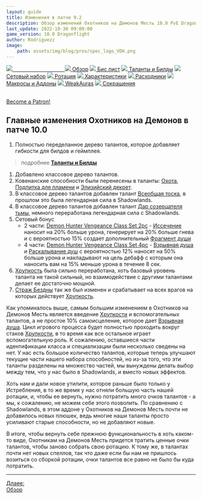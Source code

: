 ```yaml
---
layout: guide
title: Изменения в патче 9.2
description: Обзор изменений Охотников на Демонов Месть 10.0 PvE Dragonflight
last_update: 2022-10-30 09:00:00
game_version: 10.0 Dragonflight
author: Rodriguezz
image:
    path: assets/img/blog/prev/spec_logo_VDH.png
---
```


<div id="smooth-nav-outer">
<a href="{{ site.url }}/guide/vengeance/changes-patch.html"><img src="https://wow.zamimg.com/images/wow/icons/medium/inv_misc_spyglass_02.jpg"><span style="color: white;"> Изменения в патче </span></a>
<a href="{{ site.url }}/guide/vengeance/overview.html"><img src="https://wow.zamimg.com/images/wow/icons/medium/inv_misc_spyglass_02.jpg"> Обзор</a>
<a href="{{ site.url }}/guide/vengeance/gear.html"><img src="https://wow.zamimg.com/images/wow/icons/medium/inv_chest_chain_03.jpg"> Бис лист</a>
<a href="{{ site.url }}/guide/vengeance/talent-builds.html"><img src="https://wow.zamimg.com/images/wow/icons/medium/ability_marksmanship.jpg"> Таланты и Билды</a>
<a href="{{ site.url }}/guide/vengeance/Set-Bonuses.html"><img src="https://wow.zamimg.com/images/wow/icons/medium/wow_token01.jpg"> Сетовый набор</a>
<a href="{{ site.url }}/guide/vengeance/rotation-priority.html"><img src="https://wow.zamimg.com/images/wow/icons/medium/wow_token01.jpg"> Ротация</a>
<a href="{{ site.url }}/guide/vengeance/stats.html"><img src="https://wow.zamimg.com/images/wow/icons/medium/inv_inscription_80_warscroll_intellect.jpg"> Характеристики</a>
<a href="{{ site.url }}/guide/vengeance/consumables.html"><img src="https://wow.zamimg.com/images/wow/icons/medium/inv_potion_92.jpg"> Расходники</a>
<a href="{{ site.url }}/guide/vengeance/macros-addons.html"><img src="https://wow.zamimg.com/images/wow/icons/medium/inv_eng_gearspringparts.jpg"> Макросы и Аддоны</a>
<a href="{{ site.url }}/guide/vengeance/weakauras.html"><img src="https://wow.zamimg.com/images/wow/icons/medium/spell_holy_auramastery.jpg"> WeakAuras</a>
<a href="{{ site.url }}/guide/vengeance/common-terms.html"><img src="https://wow.zamimg.com/images/wow/icons/medium/ui_chat.jpg"> Сокращения</a>
</div>
<br>

<a href="https://www.patreon.com/bePatron?u=43917749"  data-patreon-widget-type="become-patron-button">Become a Patron!</a><script async src="https://c6.patreon.com/becomePatronButton.bundle.js"></script>

## Главные изменения Охотников на Демонов в патче 10.0

1. Полностью переделанное дерево талантов, которое добавляет гибкости для билдов и геймплея. 
> подробнее <a href="{{ site.url }}/guide/vengeance/talent-builds.html"><b>Таланты и Билды</b></a>
1. Добавлено классовое дерево талантов.
1. Ковенанские способности были перенесены в таланты: [Охота](https://www.wowhead.com/ru/spell=370965), [Подпитка для пламени](https://www.wowhead.com/ru/spell=391429) и [Элизийский декрет](https://www.wowhead.com/ru/spell=390163).
1. В классовое дерево талантов добавлен талант [Всеобщая тоска](https://www.wowhead.com/ru/spell=390152/), в прошлом это была легендарная сила в Shadowlands.
1. В классовое дерево талантов добавлен талант [Дар созерцателя тьмы](https://www.wowhead.com/ru/spell=389708), немного переработана легендарная сила с Shadowlands.
1. Сетовый бонус
    * 2 части: [Demon Hunter Vengeance Class Set 2pc](https://www.wowhead.com/beta/spell=393630) - [Иссечение](https://www.wowhead.com/ru/spell=203782) наносит на 20% больше урона, генерирует на 20% больше гнева и с вероятностью 15% создает дополнительный [Фрагмент души](https://www.wowhead.com/ru/spell=204062)
    * 4 части: [Demon Hunter Vengeance Class Set 4pc](https://www.wowhead.com/beta/spell=393631/) - [Взрывная душа](https://www.wowhead.com/ru/spell=247454/) и [Раскалывание душ](https://www.wowhead.com/ru/spell=228477/) с вероятностью 12% наносят на 50% больше урона и накладывают на цель дебафф с которым она наносить вам на 15% меньше урона в течение 8 сек.
1. [Хрупкость](https://www.wowhead.com/ru/spell=389958) была сильно переработана, хоть базовый уровень таланта не такой сильный, но взаимодействие с другими талантами делает ее достаточно мощной.
1. [Страж Бездны](https://www.wowhead.com/ru/spell=268175) так же был изменен и срабатывает на всех врагов на которых действует [Хрупкость](https://www.wowhead.com/ru/spell=389958).

Как упоминалось выше, самым большим изменением в Охотников на Демонов Месть является введение [Хрупкости](https://www.wowhead.com/ru/spell=389958) и вспомогательных талантов, а не простое 10% самоисцеление, которое дает [Взрывная душа](https://www.wowhead.com/ru/spell=247454). Цикл игрового процесса будет полностью проходить вокруг стаков [Хрупкости](https://www.wowhead.com/ru/spell=389958), в то время как все остальное играет вспомогательную роль. К сожалению, оставшиеся части идентификации класса и специализации были несколько сведены на нет. У нас есть большое количество талантов, которые теперь улучшают текущие части нашего набора способностей, но из-за того, что эти таланты разделены на множество частей, мы вынуждены делать выбор между тем, что у нас было в Shadowlands, и вместо новых эффектов.

Хоть нам и дали новое утилити, которое раньше было только у Истребления, в то же время у нас отняли большую часть нашей ротации, и, чтобы ее вернуть, нужно потратить много очков талантов - а мы, к сожалению, не можем себе этого позволить. По сравнению с Shadowlands, в этом аддоне у Охотников на Демонов Месть почти не добавилось новых плюшек, ведь многие наши таланты просто усиливают старые способности, но не добавляют новые. 

В итоге, чтобы вернуть себе прежнюю функциональность в хоть каком-то виде, Охотникам на Демонов Месть придется тратить ценные очки талантов, чтобы заново собрать свою ротацию. К тому же, в талантах почти нет новых спеллов, так что даже если бы нам не пришлось возиться со сборкой ротации, очки талантов все равно не было бы куда потратить.

<hr>

<div class="minibox"><a href="{{ site.url }}/guide/vengeance/overview.html">Длаее:<br> Обзор</a></div>

<br>